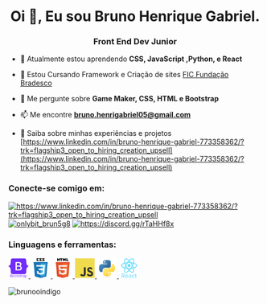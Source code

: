 <h1 align="center">Oi 👋, Eu sou Bruno Henrique Gabriel.</h1>
<h3 align="center">Front End Dev Junior</h3>

- 🌱 Atualmente estou aprendendo **CSS, JavaScript ,Python, e React**

- 👯 Estou Cursando Framework e Criação de sites [FIC Fundação Bradesco](https://fundacao.bradesco/fic/)

- 💬 Me pergunte sobre **Game Maker, CSS, HTML e Bootstrap**

- 📫 Me encontre **bruno.henrigabriel05@gmail.com**

- 📄 Saiba sobre minhas experiências e projetos [https://www.linkedin.com/in/bruno-henrique-gabriel-773358362/?trk=flagship3_open_to_hiring_creation_upsell](https://www.linkedin.com/in/bruno-henrique-gabriel-773358362/?trk=flagship3_open_to_hiring_creation_upsell)

<h3 align="left">Conecte-se comigo em:</h3>
<p align="left">
<a href="https://linkedin.com/in/https://www.linkedin.com/in/bruno-henrique-gabriel-773358362/?trk=flagship3_open_to_hiring_creation_upsell" target="blank"><img align="center" src="https://raw.githubusercontent.com/rahuldkjain/github-profile-readme-generator/master/src/images/icons/Social/linked-in-alt.svg" alt="https://www.linkedin.com/in/bruno-henrique-gabriel-773358362/?trk=flagship3_open_to_hiring_creation_upsell" height="30" width="40" /></a>
<a href="https://instagram.com/onlybit_brun5g8" target="blank"><img align="center" src="https://raw.githubusercontent.com/rahuldkjain/github-profile-readme-generator/master/src/images/icons/Social/instagram.svg" alt="onlybit_brun5g8" height="30" width="40" /></a>
<a href="https://discord.gg/https://discord.gg/rTaHHf8x" target="blank"><img align="center" src="https://raw.githubusercontent.com/rahuldkjain/github-profile-readme-generator/master/src/images/icons/Social/discord.svg" alt="https://discord.gg/rTaHHf8x" height="30" width="40" /></a>
</p>

<h3 align="left">Linguagens e ferramentas:</h3>
<p align="left"> <a href="https://getbootstrap.com" target="_blank" rel="noreferrer"> <img src="https://raw.githubusercontent.com/devicons/devicon/master/icons/bootstrap/bootstrap-plain-wordmark.svg" alt="bootstrap" width="40" height="40"/> </a> <a href="https://www.w3schools.com/css/" target="_blank" rel="noreferrer"> <img src="https://raw.githubusercontent.com/devicons/devicon/master/icons/css3/css3-original-wordmark.svg" alt="css3" width="40" height="40"/> </a> <a href="https://www.w3.org/html/" target="_blank" rel="noreferrer"> <img src="https://raw.githubusercontent.com/devicons/devicon/master/icons/html5/html5-original-wordmark.svg" alt="html5" width="40" height="40"/> </a> <a href="https://developer.mozilla.org/en-US/docs/Web/JavaScript" target="_blank" rel="noreferrer"> <img src="https://raw.githubusercontent.com/devicons/devicon/master/icons/javascript/javascript-original.svg" alt="javascript" width="40" height="40"/> </a> <a href="https://www.python.org" target="_blank" rel="noreferrer"> <img src="https://raw.githubusercontent.com/devicons/devicon/master/icons/python/python-original.svg" alt="python" width="40" height="40"/> </a> <a href="https://reactjs.org/" target="_blank" rel="noreferrer"> <img src="https://raw.githubusercontent.com/devicons/devicon/master/icons/react/react-original-wordmark.svg" alt="react" width="40" height="40"/> </a> </p>

<p><img align="center" src="https://github-readme-stats.vercel.app/api/top-langs?username=brunooindigo&show_icons=true&locale=en&layout=compact" alt="brunooindigo" /></p>

